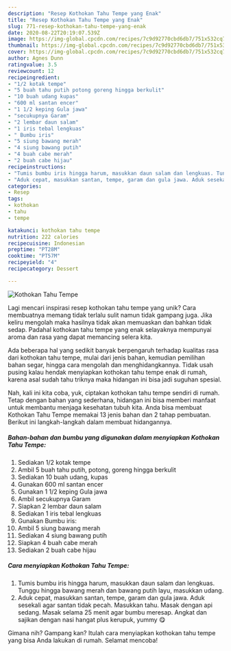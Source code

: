 ```yaml
---
description: "Resep Kothokan Tahu Tempe yang Enak"
title: "Resep Kothokan Tahu Tempe yang Enak"
slug: 771-resep-kothokan-tahu-tempe-yang-enak
date: 2020-08-22T20:19:07.539Z
image: https://img-global.cpcdn.com/recipes/7c9d92770cbd6db7/751x532cq70/kothokan-tahu-tempe-foto-resep-utama.jpg
thumbnail: https://img-global.cpcdn.com/recipes/7c9d92770cbd6db7/751x532cq70/kothokan-tahu-tempe-foto-resep-utama.jpg
cover: https://img-global.cpcdn.com/recipes/7c9d92770cbd6db7/751x532cq70/kothokan-tahu-tempe-foto-resep-utama.jpg
author: Agnes Dunn
ratingvalue: 3.5
reviewcount: 12
recipeingredient:
- "1/2 kotak tempe"
- "5 buah tahu putih potong goreng hingga berkulit"
- "10 buah udang kupas"
- "600 ml santan encer"
- "1 1/2 keping Gula jawa"
- "secukupnya Garam"
- "2 lembar daun salam"
- "1 iris tebal lengkuas"
- " Bumbu iris"
- "5 siung bawang merah"
- "4 siung bawang putih"
- "4 buah cabe merah"
- "2 buah cabe hijau"
recipeinstructions:
- "Tumis bumbu iris hingga harum, masukkan daun salam dan lengkuas. Tunggu hingga bawang merah dan bawang putih layu, masukkan udang."
- "Aduk cepat, masukkan santan, tempe, garam dan gula jawa. Aduk sesekali agar santan tidak pecah. Masukkan tahu. Masak dengan api sedang. Masak selama 25 menit agar bumbu meresap. Angkat dan sajikan dengan nasi hangat plus kerupuk, yummy 😋"
categories:
- Resep
tags:
- kothokan
- tahu
- tempe

katakunci: kothokan tahu tempe 
nutrition: 222 calories
recipecuisine: Indonesian
preptime: "PT28M"
cooktime: "PT57M"
recipeyield: "4"
recipecategory: Dessert

---
```



![Kothokan Tahu Tempe](https://img-global.cpcdn.com/recipes/7c9d92770cbd6db7/751x532cq70/kothokan-tahu-tempe-foto-resep-utama.jpg)

Lagi mencari inspirasi resep kothokan tahu tempe yang unik? Cara membuatnya memang tidak terlalu sulit namun tidak gampang juga. Jika keliru mengolah maka hasilnya tidak akan memuaskan dan bahkan tidak sedap. Padahal kothokan tahu tempe yang enak selayaknya mempunyai aroma dan rasa yang dapat memancing selera kita.

Ada beberapa hal yang sedikit banyak berpengaruh terhadap kualitas rasa dari kothokan tahu tempe, mulai dari jenis bahan, kemudian pemilihan bahan segar, hingga cara mengolah dan menghidangkannya. Tidak usah pusing kalau hendak menyiapkan kothokan tahu tempe enak di rumah, karena asal sudah tahu triknya maka hidangan ini bisa jadi suguhan spesial.




Nah, kali ini kita coba, yuk, ciptakan kothokan tahu tempe sendiri di rumah. Tetap dengan bahan yang sederhana, hidangan ini bisa memberi manfaat untuk membantu menjaga kesehatan tubuh kita. Anda bisa membuat Kothokan Tahu Tempe memakai 13 jenis bahan dan 2 tahap pembuatan. Berikut ini langkah-langkah dalam membuat hidangannya.

<!--inarticleads1-->

##### Bahan-bahan dan bumbu yang digunakan dalam menyiapkan Kothokan Tahu Tempe:

1. Sediakan 1/2 kotak tempe
1. Ambil 5 buah tahu putih, potong, goreng hingga berkulit
1. Sediakan 10 buah udang, kupas
1. Gunakan 600 ml santan encer
1. Gunakan 1 1/2 keping Gula jawa
1. Ambil secukupnya Garam
1. Siapkan 2 lembar daun salam
1. Sediakan 1 iris tebal lengkuas
1. Gunakan  Bumbu iris:
1. Ambil 5 siung bawang merah
1. Sediakan 4 siung bawang putih
1. Siapkan 4 buah cabe merah
1. Sediakan 2 buah cabe hijau




<!--inarticleads2-->

##### Cara menyiapkan Kothokan Tahu Tempe:

1. Tumis bumbu iris hingga harum, masukkan daun salam dan lengkuas. Tunggu hingga bawang merah dan bawang putih layu, masukkan udang.
1. Aduk cepat, masukkan santan, tempe, garam dan gula jawa. Aduk sesekali agar santan tidak pecah. Masukkan tahu. Masak dengan api sedang. Masak selama 25 menit agar bumbu meresap. Angkat dan sajikan dengan nasi hangat plus kerupuk, yummy 😋




Gimana nih? Gampang kan? Itulah cara menyiapkan kothokan tahu tempe yang bisa Anda lakukan di rumah. Selamat mencoba!
